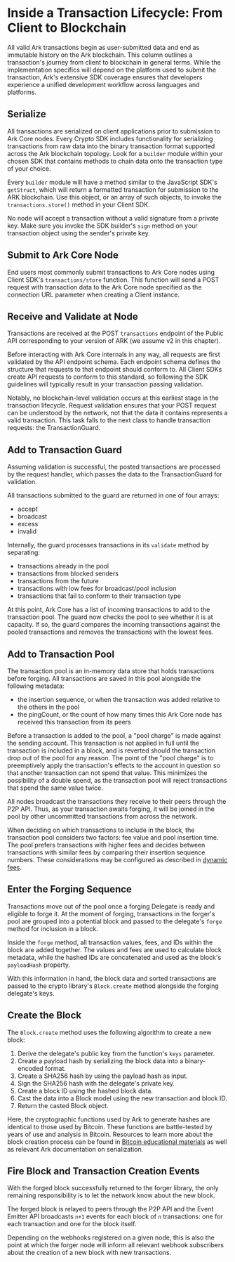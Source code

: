 # Inside a Transaction Lifecycle: From Client to Blockchain

All valid Ark transactions begin as user-submitted data and end as immutable history on the Ark blockchain. This column outlines a transaction's journey from client to blockchain in general terms. While the implementation specifics will depend on the platform used to submit the transaction, Ark's extensive SDK coverage ensures that developers experience a unified development workflow across languages and platforms.

## Serialize

All transactions are serialized on client applications prior to submission to Ark Core nodes. Every Crypto SDK includes functionality for serializing transactions from raw data into the binary transaction format supported across the Ark blockchain topology. Look for a `builder` module within your chosen SDK that contains methods to chain data onto the transaction type of your choice.

Every `builder` module will have a method similar to the JavaScript SDK's `getStruct`, which will return a formatted transaction for submission to the ARK blockchain. Use this object, or an array of such objects, to invoke the `transactions.store()` method in your Client SDK.

No node will accept a transaction without a valid signature from a private key. Make sure you invoke the SDK builder's `sign` method on your transaction object using the sender's private key.

## Submit to Ark Core Node

End users most commonly submit transactions to Ark Core nodes using Client SDK's `transactions/store` function. This function will send a POST request with transaction data to the Ark Core node specified as the connection URL parameter when creating a Client instance.

## Receive and Validate at Node

Transactions are received at the POST `transactions` endpoint of the Public API corresponding to your version of ARK (we assume v2 in this chapter).

Before interacting with Ark Core internals in any way, all requests are first validated by the API endpoint schema. Each endpoint schema defines the structure that requests to that endpoint should conform to. All Client SDKs create API requests to conform to this standard, so following the SDK guidelines will typically result in your transaction passing validation.

Notably, no blockchain-level validation occurs at this earliest stage in the transaction lifecycle. Request validation ensures that your POST request can be understood by the network, not that the data it contains represents a valid transaction. This task falls to the next class to handle transaction requests: the TransactionGuard.

## Add to Transaction Guard

Assuming validation is successful, the posted transactions are processed by the request handler, which passes the data to the TransactionGuard for validation.

All transactions submitted to the guard are returned in one of four arrays:

- accept
- broadcast
- excess
- invalid

Internally, the guard processes transactions in its `validate` method by separating:

- transactions already in the pool
- transactions from blocked senders
- transactions from the future
- transactions with low fees for broadcast/pool inclusion
- transactions that fail to conform to their transaction type

At this point, Ark Core has a list of incoming transactions to add to the transaction pool. The guard now checks the pool to see whether it is at capacity. If so, the guard compares the incoming transactions against the pooled transactions and removes the transactions with the lowest fees.

## Add to Transaction Pool

The transaction pool is an in-memory data store that holds transactions before forging. All transactions are saved in this pool alongside the following metadata:

- the insertion sequence, or when the transaction was added relative to the others in the pool
- the pingCount, or the count of how many times this Ark Core node has received this transaction from its peers

Before a transaction is added to the pool, a "pool charge" is made against the sending account. This transaction is not applied in full until the transaction is included in a block, and is reverted should the transaction drop out of the pool for any reason. The point of the "pool charge" is to preemptively apply the transaction's effects to the account in question so that another transaction can not spend that value. This minimizes the possibility of a double spend, as the transaction pool will reject transactions that spend the same value twice.

All nodes broadcast the transactions they receive to their peers through the P2P API. Thus, as your transaction awaits forging, it will be joined in the pool by other uncommitted transactions from across the network.

When deciding on which transactions to include in the block, the transaction pool considers two factors: fee value and pool insertion time. The pool prefers transactions with higher fees and decides between transactions with similar fees by comparing their insertion sequence numbers. These considerations may be configured as described in [dynamic fees](/cookbook/node/dynamic-fees.html).

## Enter the Forging Sequence

Transactions move out of the pool once a forging Delegate is ready and eligible to forge it. At the moment of forging, transactions in the forger's pool are grouped into a potential block and passed to the delegate's `forge` method for inclusion in a block.

Inside the `forge` method, all transaction values, fees, and IDs within the block are added together. The values and fees are used to calculate block metadata, while the hashed IDs are concatenated and used as the block's `payloadHash` property.

With this information in hand, the block data and sorted transactions are passed to the crypto library's `Block.create` method alongside the forging delegate's keys.

## Create the Block

The `Block.create` method uses the following algorithm to create a new block:

1. Derive the delegate's public key from the function's `keys` parameter.
2. Create a payload hash by serializing the block data into a binary-encoded format.
3. Create a SHA256 hash by using the payload hash as input.
4. Sign the SHA256 hash with the delegate's private key.
5. Create a block ID using the hashed block data.
6. Cast the data into a Block model using the new transaction and block ID.
7. Return the casted Block object.

Here, the cryptographic functions used by Ark to generate hashes are identical to those used by Bitcoin. These functions are battle-tested by years of use and analysis in Bitcoin. Resources to learn more about the block creation process can be found in [Bitcoin educational materials](https://github.com/bitcoinbook/bitcoinbook) as well as relevant Ark documentation on serialization.

## Fire Block and Transaction Creation Events

With the forged block successfully returned to the forger library, the only remaining responsibility is to let the network know about the new block.

The forged block is relayed to peers through the P2P API and the Event Emitter API broadcasts `n+1` events for each block of `n` transactions: one for each transaction and one for the block itself.

Depending on the webhooks registered on a given node, this is also the point at which the forger node will inform all relevant webhook subscribers about the creation of a new block with new transactions.